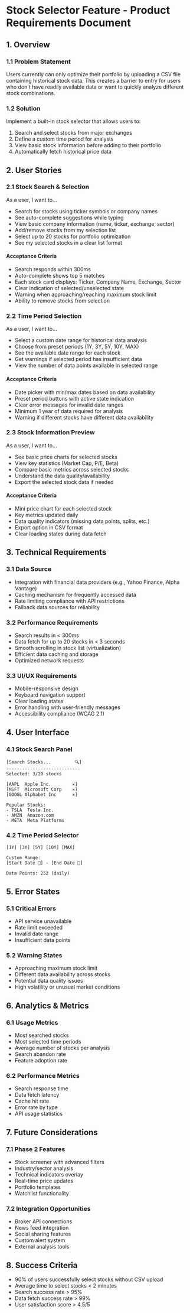 # Stock Selector Feature - Product Requirements Document

## 1. Overview
### 1.1 Problem Statement
Users currently can only optimize their portfolio by uploading a CSV file containing historical stock data. This creates a barrier to entry for users who don't have readily available data or want to quickly analyze different stock combinations.

### 1.2 Solution
Implement a built-in stock selector that allows users to:
1. Search and select stocks from major exchanges
2. Define a custom time period for analysis
3. View basic stock information before adding to their portfolio
4. Automatically fetch historical price data

## 2. User Stories

### 2.1 Stock Search & Selection
As a user, I want to...
- Search for stocks using ticker symbols or company names
- See auto-complete suggestions while typing
- View basic company information (name, ticker, exchange, sector)
- Add/remove stocks from my selection list
- Select up to 20 stocks for portfolio optimization
- See my selected stocks in a clear list format

#### Acceptance Criteria
- Search responds within 300ms
- Auto-complete shows top 5 matches
- Each stock card displays: Ticker, Company Name, Exchange, Sector
- Clear indication of selected/unselected state
- Warning when approaching/reaching maximum stock limit
- Ability to remove stocks from selection

### 2.2 Time Period Selection
As a user, I want to...
- Select a custom date range for historical data analysis
- Choose from preset periods (1Y, 3Y, 5Y, 10Y, MAX)
- See the available date range for each stock
- Get warnings if selected period has insufficient data
- View the number of data points available in selected range

#### Acceptance Criteria
- Date picker with min/max dates based on data availability
- Preset period buttons with active state indication
- Clear error messages for invalid date ranges
- Minimum 1 year of data required for analysis
- Warning if different stocks have different data availability

### 2.3 Stock Information Preview
As a user, I want to...
- See basic price charts for selected stocks
- View key statistics (Market Cap, P/E, Beta)
- Compare basic metrics across selected stocks
- Understand the data quality/availability
- Export the selected stock data if needed

#### Acceptance Criteria
- Mini price chart for each selected stock
- Key metrics updated daily
- Data quality indicators (missing data points, splits, etc.)
- Export option in CSV format
- Clear loading states during data fetch

## 3. Technical Requirements

### 3.1 Data Source
- Integration with financial data providers (e.g., Yahoo Finance, Alpha Vantage)
- Caching mechanism for frequently accessed data
- Rate limiting compliance with API restrictions
- Fallback data sources for reliability

### 3.2 Performance Requirements
- Search results in < 300ms
- Data fetch for up to 20 stocks in < 3 seconds
- Smooth scrolling in stock list (virtualization)
- Efficient data caching and storage
- Optimized network requests

### 3.3 UI/UX Requirements
- Mobile-responsive design
- Keyboard navigation support
- Clear loading states
- Error handling with user-friendly messages
- Accessibility compliance (WCAG 2.1)

## 4. User Interface

### 4.1 Stock Search Panel
```
[Search Stocks...         🔍]
----------------------------
Selected: 3/20 stocks

[AAPL  Apple Inc.        ✕]
[MSFT  Microsoft Corp    ✕]
[GOOGL Alphabet Inc      ✕]

Popular Stocks:
- TSLA  Tesla Inc.
- AMZN  Amazon.com
- META  Meta Platforms
```

### 4.2 Time Period Selector
```
[1Y] [3Y] [5Y] [10Y] [MAX]

Custom Range:
[Start Date 📅] - [End Date 📅]

Data Points: 252 (daily)
```

## 5. Error States

### 5.1 Critical Errors
- API service unavailable
- Rate limit exceeded
- Invalid date range
- Insufficient data points

### 5.2 Warning States
- Approaching maximum stock limit
- Different data availability across stocks
- Potential data quality issues
- High volatility or unusual market conditions

## 6. Analytics & Metrics

### 6.1 Usage Metrics
- Most searched stocks
- Most selected time periods
- Average number of stocks per analysis
- Search abandon rate
- Feature adoption rate

### 6.2 Performance Metrics
- Search response time
- Data fetch latency
- Cache hit rate
- Error rate by type
- API usage statistics

## 7. Future Considerations

### 7.1 Phase 2 Features
- Stock screener with advanced filters
- Industry/sector analysis
- Technical indicators overlay
- Real-time price updates
- Portfolio templates
- Watchlist functionality

### 7.2 Integration Opportunities
- Broker API connections
- News feed integration
- Social sharing features
- Custom alert system
- External analysis tools

## 8. Success Criteria
- 90% of users successfully select stocks without CSV upload
- Average time to select stocks < 2 minutes
- Search success rate > 95%
- Data fetch success rate > 99%
- User satisfaction score > 4.5/5
